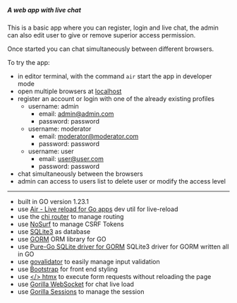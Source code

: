 ##### A web app with live chat

This is a basic app where you can register, login and live chat, the admin can also edit user to give or remove superior access permission.

Once started you can chat simultaneously between different browsers.

To try the app:
- in editor terminal, with the command ```air```  start the app in developer mode
- open multiple browsers at [localhost](http://localhost:8080/)
- register an account or login with one of the already existing profiles
  - username: admin
    - email: admin@admin.com
    - password: password
  - username: moderator
    - email: moderator@moderator.com
    - password: password
  - username: user
    - email: user@user.com
    - password: password
- chat simultaneously between the browsers
- admin can access to users list to delete user or modify the access level



---


- built in GO version 1.23.1
- use [Air - Live reload for Go apps](https://github.com/air-verse/air) dev util for live-reload
- use the [chi router](https://go-chi.io/#/) to manage routing
- use [NoSurf](https://github.com/justinas/nosurf) to manage CSRF Tokens
- use [SQLite3](https://sqlite.org/) as database
- use [GORM](https://gorm.io/) ORM library for GO
- use [Pure-Go SQLite driver for GORM](https://github.com/glebarez/sqlite) SQLite3 driver for GORM written all in GO
- use [govalidator](https://github.com/asaskevich/govalidator) to easily manage input validation
- use [Bootstrap](https://getbootstrap.com/) for front end styling
- use [</> htmx](https://htmx.org/) to execute form requests without reloading the page
- use [Gorilla WebSocket](https://github.com/gorilla/websocket) for chat live load
- use [Gorilla Sessions](https://github.com/gorilla/sessions) to manage the session